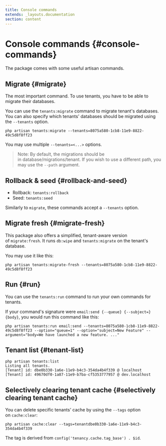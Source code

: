 ```yaml
---
title: Console commands
extends: _layouts.documentation
section: content
---
```



# Console commands {#console-commands}

The package comes with some useful artisan commands.

## **Migrate** {#migrate}

The most important command. To use tenants, you have to be able to migrate their databases.

You can use the `tenants:migrate` command to migrate tenant's databases. You can also specify which tenants' databases should be migrated using the `--tenants` option.

```
php artisan tenants:migrate --tenants=8075a580-1cb8-11e9-8822-49c5d8f8ff23
```

You may use multiple `--tenants=<...>` options.

> Note: By default, the migrations should be in database/migrations/tenant. If you wish to use a different path, you may use the `--path` argument.

## **Rollback & seed** {#rollback-and-seed}

- Rollback: `tenants:rollback`
- Seed: `tenants:seed`

Similarly to `migrate`, these commands accept a `--tenants` option.

## **Migrate fresh** {#migrate-fresh}

This package also offers a simplified, tenant-aware version of `migrate:fresh`. It runs `db:wipe` and `tenants:migrate` on the tenant's database.

You may use it like this:

```
php artisan tenants:migrate-fresh --tenants=8075a580-1cb8-11e9-8822-49c5d8f8ff23
```

## **Run** {#run}

You can use the `tenants:run` command to run your own commands for tenants.

If your command's signature were `email:send {--queue} {--subject=} {body}`, you would run this command like this:

```
php artisan tenants:run email:send --tenants=8075a580-1cb8-11e9-8822-49c5d8f8ff23 --option="queue=1" --option="subject=New Feature" --argument="body=We have launched a new feature. ..."
```

## **Tenant list** {#tenant-list}

```
php artisan tenants:list
Listing all tenants.
[Tenant] id: dbe0b330-1a6e-11e9-b4c3-354da4b4f339 @ localhost
[Tenant] id: 49670df0-1a87-11e9-b7ba-cf5353777957 @ dev.localhost
```

## **Selectively clearing tenant cache** {#selectively clearing tenant cache}

You can delete specific tenants' cache by using the `--tags` option on `cache:clear`:

```
php artisan cache:clear --tags=tenantdbe0b330-1a6e-11e9-b4c3-354da4b4f339
```

The tag is derived from `config('tenancy.cache.tag_base') . $id`.